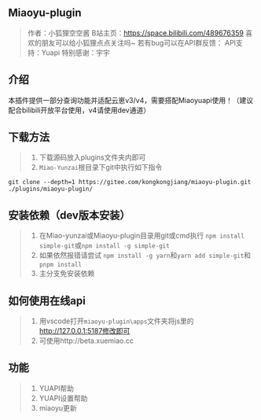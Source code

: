 ## Miaoyu-plugin
> 作者：小狐狸空空酱
> B站主页：https://space.bilibili.com/489676359
> 喜欢的朋友可以给小狐狸点点关注吗~
> 若有bug可以在API群反馈：
> API支持：Yuapi
> 特别感谢：宇宇
## 介绍
本插件提供一部分查询功能并适配云崽v3/v4，需要搭配Miaoyuapi使用！（建议配合bilibili开放平台使用，v4请使用dev通道）
## 下载方法
> 1. 下载源码放入plugins文件夹内即可
> 2. `Miao-Yunzai`根目录下git中执行如下指令
```
git clone --depth=1 https://gitee.com/kongkongjiang/miaoyu-plugin.git ./plugins/miaoyu-plugin/
```
## 安装依赖（dev版本安装）
> 1. 在Miao-yunzai或Miaoyu-plugin目录用git或cmd执行
> `npm install simple-git`或`npm install -g simple-git`
> 2. 如果依然报错请尝试
> `npm install -g yarn`和`yarn add simple-git`和`pnpm install`
> 3. 主分支免安装依赖
## 如何使用在线api
> 1. 用vscode打开`miaoyu-plugin\apps`文件夹将js里的
> http://127.0.0.1:5187修改即可
> 2. 可使用http://beta.xuemiao.cc
## 功能
>  1. YUAPI帮助
>  2. YUAPI设置帮助
>  3. miaoyu更新



